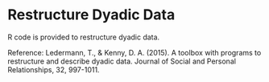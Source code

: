 # Restructure Dyadic Data

R code is provided to restructure dyadic data.

Reference: Ledermann, T., & Kenny, D. A. (2015). A toolbox with programs to restructure and describe dyadic data. Journal of Social and Personal Relationships, 32, 997-1011.

